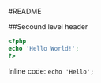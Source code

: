 #README

##Secound level header

```php
<?php
echo 'Hello World!';
?>
```

Inline code: `echo 'Hello';`


